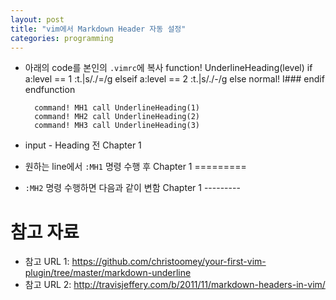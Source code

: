 ```yaml
---
layout: post
title: "vim에서 Markdown Header 자동 설정"
categories: programming
---
```


* 아래의 code를 본인의 `.vimrc`에 복사
        function! UnderlineHeading(level)
          if a:level == 1
            :t.|s/./=/g
          elseif a:level == 2
            :t.|s/./-/g
          else
            normal! I###<space>
          endif
        endfunction

        command! MH1 call UnderlineHeading(1)
        command! MH2 call UnderlineHeading(2)
        command! MH3 call UnderlineHeading(3)

* input - Heading 전
        Chapter 1
* 원하는 line에서 `:MH1` 명령 수행 후
        Chapter 1
        =========
* `:MH2` 명령 수행하면 다음과 같이 변함
        Chapter 1
        ---------

참고 자료
=========

- 참고 URL 1: https://github.com/christoomey/your-first-vim-plugin/tree/master/markdown-underline
- 참고 URL 2: http://travisjeffery.com/b/2011/11/markdown-headers-in-vim/

